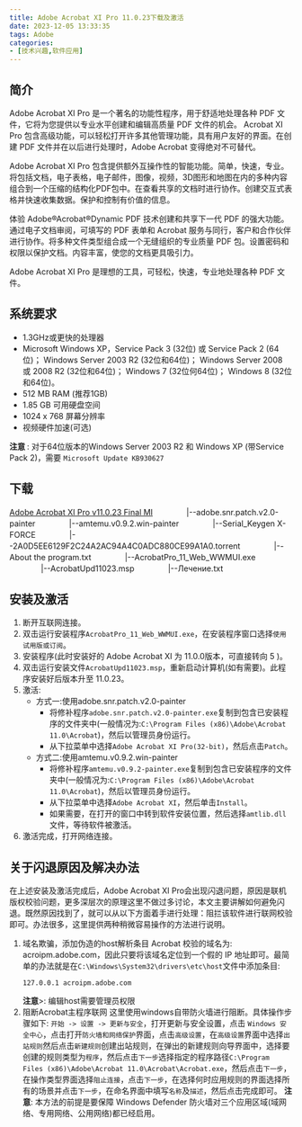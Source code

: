 ```yaml
---
title: Adobe Acrobat XI Pro 11.0.23下载及激活
date: 2023-12-05 13:33:35
tags: Adobe
categories: 
- [技术兴趣,软件应用]
---
```

## 简介
Adobe Acrobat XI Pro 是一个著名的功能性程序，用于舒适地处理各种 PDF 文件，它将为您提供以专业水平创建和编辑高质量 PDF 文件的机会。 Acrobat XI Pro 包含高级功能，可以轻松打开许多其他管理功能，具有用户友好的界面。在创建 PDF 文件并在以后进行处理时，Adobe Acrobat 变得绝对不可替代。

Adobe Acrobat XI Pro 包含提供额外互操作性的智能功能。简单，快速，专业。将包括文档，电子表格，电子邮件，图像，视频，3D图形和地图在内的多种内容组合到一个压缩的结构化PDF包中。在查看共享的文档时进行协作。创建交互式表格并快速收集数据。保护和控制有价值的信息。

体验 Adobe®Acrobat®Dynamic PDF 技术创建和共享下一代 PDF 的强大功能。通过电子文档审阅，可填写的 PDF 表单和 Acrobat 服务与同行，客户和合作伙伴进行协作。将多种文件类型组合成一个无缝组织的专业质量 PDF 包。设置密码和权限以保护文档。内容丰富，使您的文档更具吸引力。

Adobe Acrobat XI Pro 是理想的工具，可轻松，快速，专业地处理各种 PDF 文件。
<!--more-->

## 系统要求
* 1.3GHz或更快的处理器
* Microsoft Windows XP，Service Pack 3 (32位) 或 Service Pack 2 (64位)；
  Windows Server 2003 R2 (32位和64位)；
  Windows Server 2008 或 2008 R2 (32位和64位)；
  Windows 7 (32位何64位)；
  Windows 8 (32位和64位)。
* 512 MB RAM (推荐1GB)
* 1.85 GB 可用硬盘空间
* 1024 x 768 屏幕分辨率
* 视频硬件加速(可选)

<b> 注意 </b>: 对于64位版本的Windows Server 2003 R2 和 Windows XP (带Service Pack 2)，需要 ```Microsoft Update KB930627```

## 下载
[Adobe Acrobat XI Pro v11.0.23 Final MI](magnet:?xt=urn:btih:2A0D5EE6129F2C24A2AC94A4C0ADC880CE99A1A0&tr=http%3A%2F%2Fbt4.t-ru.org%2Fann%3Fmagnet&dn=Adobe%20Acrobat%20XI%20Pro%20v11.0.23%20Final%20%5B2017%2CMl%5CRus%5D)
　　　　|--adobe.snr.patch.v2.0-painter
　　　　|--amtemu.v0.9.2.win-painter
　　　　|--Serial_Keygen X-FORCE
　　　　|--2A0D5EE6129F2C24A2AC94A4C0ADC880CE99A1A0.torrent
　　　　|--About the program.txt
　　　　|--AcrobatPro_11_Web_WWMUI.exe
　　　　|--AcrobatUpd11023.msp
　　　　|--Лечение.txt

## 安装及激活
1. 断开互联网连接。
2. 双击运行安装程序```AcrobatPro_11_Web_WWMUI.exe```，在安装程序窗口选择```使用试用版或订阅```。
3. 安装程序(此时安装好的 Adobe Acrobat XI 为 11.0.0版本，可直接转向 5 )。
4. 双击运行安装文件```AcrobatUpd11023.msp```，重新启动计算机(如有需要)。此程序安装好后版本升至 11.0.23。
5. 激活:
   - 方式一:使用adobe.snr.patch.v2.0-painter
     - 将修补程序```adobe.snr.patch.v2.0-painter.exe```复制到包含已安装程序的文件夹中(一般情况为:```C:\Program Files (x86)\Adobe\Acrobat 11.0\Acrobat```)，然后以管理员身份运行。
     - 从下拉菜单中选择```Adobe Acrobat XI Pro(32-bit)```，然后点击```Patch```。
   - 方式二:使用amtemu.v0.9.2.win-painter
     - 将修补程序```amtemu.v0.9.2-painter.exe```复制到包含已安装程序的文件夹中(一般情况为:```C:\Program Files (x86)\Adobe\Acrobat 11.0\Acrobat```)，然后以管理员身份运行。
     - 从下拉菜单中选择```Adobe Acrobat XI```，然后单击```Install```。
     - 如果需要，在打开的窗口中转到软件安装位置，然后选择```amtlib.dll```文件，等待软件被激活。
6. 激活完成，打开网络连接。

## 关于闪退原因及解决办法
在上述安装及激活完成后，Adobe Acrobat XI Pro会出现闪退问题，原因是联机版权校验问题，更多深层次的原理这里不做过多讨论，本文主要讲解如何避免闪退。既然原因找到了，就可以从以下方面着手进行处理：阻拦该软件进行联网校验即可。办法很多，这里提供两种稍微容易操作的方法进行说明。
1. 域名欺骗，添加伪造的host解析条目
   Acrobat 校验的域名为: acroipm.adobe.com，因此只要将该域名定位到一个假的 IP 地址即可。最简单的办法就是在```C:\Windows\System32\drivers\etc\host```文件中添加条目:
   ```
   127.0.0.1 acroipm.adobe.com
   ```
   <b>注意</b>>: 编辑host需要管理员权限
2. 阻断Acrobat主程序联网
   这里使用windows自带防火墙进行阻断。具体操作步骤如下:
   ```开始 -> 设置 -> 更新与安全```，打开更新与安全设置，点击 ```Windows 安全中心```，点击打开```防火墙和网络保护```界面，点击```高级设置```，在```高级设置```界面中选择```出站规则```然后点击```新建规则```创建出站规则，在弹出的新建规则向导界面中，选择要创建的规则类型为```程序```，然后点击```下一步```选择指定的程序路径```C:\Program Files (x86)\Adobe\Acrobat 11.0\Acrobat\Acrobat.exe```，然后点击```下一步```，在操作类型界面选择```阻止连接```，点击```下一步```，在选择何时应用规则的界面选择所有的场景并点击```下一步```，在命名界面中填写```名称```及```描述```，然后点击完成即可。
   <b>注意</b>: 本方法的前提是要保障 Windows Defender 防火墙对三个应用区域(域网络、专用网络、公用网络)都已经启用。